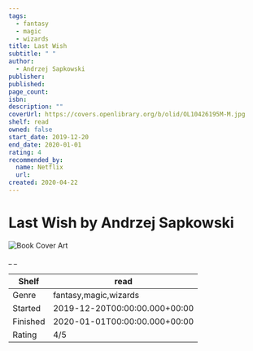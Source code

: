 ```yaml
---
tags:
  - fantasy
  - magic
  - wizards
title: Last Wish
subtitle: " "
author:
  - Andrzej Sapkowski
publisher:
published:
page_count:
isbn:
description: ""
coverUrl: https://covers.openlibrary.org/b/olid/OL10426195M-M.jpg
shelf: read
owned: false
start_date: 2019-12-20
end_date: 2020-01-01
rating: 4
recommended_by:
  name: Netflix
  url:
created: 2020-04-22
---
```


# Last Wish by Andrzej Sapkowski

![Book Cover Art](https://covers.openlibrary.org/b/olid/OL10426195M-M.jpg)

_ _

| Shelf | read |
| --- | --- |
| Genre | fantasy,magic,wizards |
| Started | 2019-12-20T00:00:00.000+00:00 |
| Finished | 2020-01-01T00:00:00.000+00:00 |
| Rating | 4/5 |
